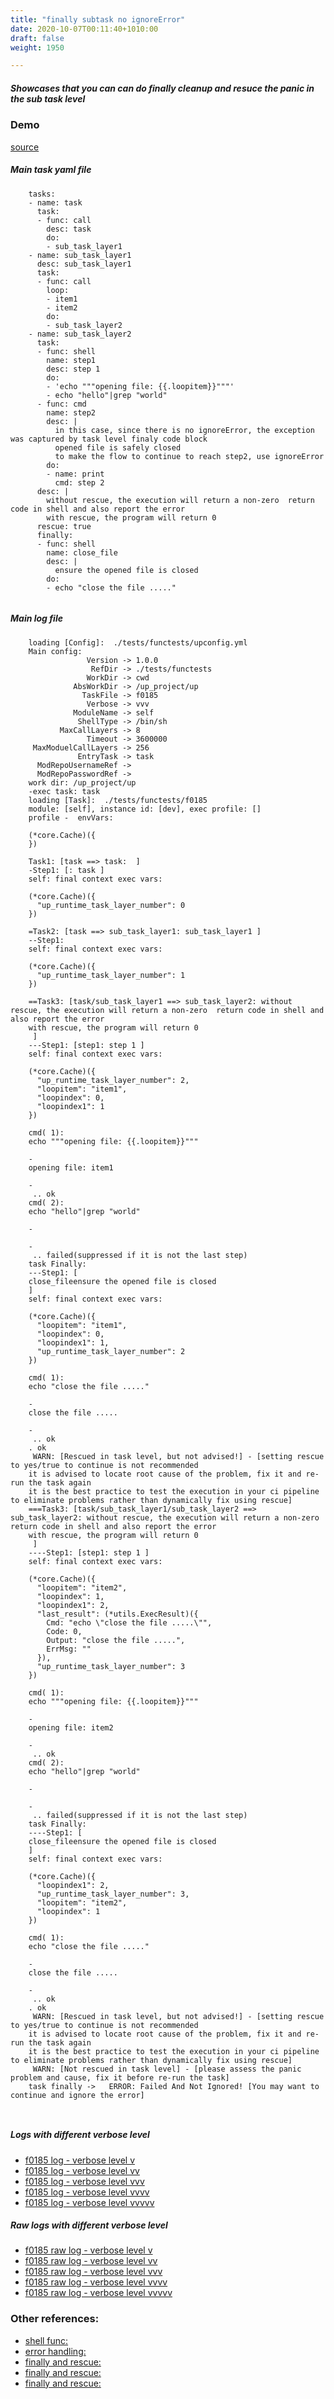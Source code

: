 ```yaml
---
title: "finally subtask no ignoreError"
date: 2020-10-07T00:11:40+1010:00
draft: false
weight: 1950

---
```


##### Showcases that you can can do finally cleanup and resuce the panic in the sub task level


### Demo








[source](https://github.com/upcmd/up/blob/master/tests/functests/f0185.yml)

##### Main task yaml file
```
    tasks:
    - name: task
      task:
      - func: call
        desc: task
        do:
        - sub_task_layer1
    - name: sub_task_layer1
      desc: sub_task_layer1
      task:
      - func: call
        loop:
        - item1
        - item2
        do:
        - sub_task_layer2
    - name: sub_task_layer2
      task:
      - func: shell
        name: step1
        desc: step 1
        do:
        - 'echo """opening file: {{.loopitem}}"""'
        - echo "hello"|grep "world"
      - func: cmd
        name: step2
        desc: |
          in this case, since there is no ignoreError, the exception was captured by task level finaly code block
          opened file is safely closed
          to make the flow to continue to reach step2, use ignoreError
        do:
        - name: print
          cmd: step 2
      desc: |
        without rescue, the execution will return a non-zero  return code in shell and also report the error
        with rescue, the program will return 0
      rescue: true
      finally:
      - func: shell
        name: close_file
        desc: |
          ensure the opened file is closed
        do:
        - echo "close the file ....."
    
```
##### Main log file
```
    loading [Config]:  ./tests/functests/upconfig.yml
    Main config:
                 Version -> 1.0.0
                  RefDir -> ./tests/functests
                 WorkDir -> cwd
              AbsWorkDir -> /up_project/up
                TaskFile -> f0185
                 Verbose -> vvv
              ModuleName -> self
               ShellType -> /bin/sh
           MaxCallLayers -> 8
                 Timeout -> 3600000
     MaxModuelCallLayers -> 256
               EntryTask -> task
      ModRepoUsernameRef -> 
      ModRepoPasswordRef -> 
    work dir: /up_project/up
    -exec task: task
    loading [Task]:  ./tests/functests/f0185
    module: [self], instance id: [dev], exec profile: []
    profile -  envVars:
    
    (*core.Cache)({
    })
    
    Task1: [task ==> task:  ]
    -Step1: [: task ]
    self: final context exec vars:
    
    (*core.Cache)({
      "up_runtime_task_layer_number": 0
    })
    
    =Task2: [task ==> sub_task_layer1: sub_task_layer1 ]
    --Step1:
    self: final context exec vars:
    
    (*core.Cache)({
      "up_runtime_task_layer_number": 1
    })
    
    ==Task3: [task/sub_task_layer1 ==> sub_task_layer2: without rescue, the execution will return a non-zero  return code in shell and also report the error
    with rescue, the program will return 0
     ]
    ---Step1: [step1: step 1 ]
    self: final context exec vars:
    
    (*core.Cache)({
      "up_runtime_task_layer_number": 2,
      "loopitem": "item1",
      "loopindex": 0,
      "loopindex1": 1
    })
    
    cmd( 1):
    echo """opening file: {{.loopitem}}"""
    
    -
    opening file: item1
    
    -
     .. ok
    cmd( 2):
    echo "hello"|grep "world"
    
    -
    
    -
     .. failed(suppressed if it is not the last step)
    task Finally:
    ---Step1: [
    close_fileensure the opened file is closed
    ]
    self: final context exec vars:
    
    (*core.Cache)({
      "loopitem": "item1",
      "loopindex": 0,
      "loopindex1": 1,
      "up_runtime_task_layer_number": 2
    })
    
    cmd( 1):
    echo "close the file ....."
    
    -
    close the file .....
    
    -
     .. ok
    . ok
     WARN: [Rescued in task level, but not advised!] - [setting rescue to yes/true to continue is not recommended
    it is advised to locate root cause of the problem, fix it and re-run the task again
    it is the best practice to test the execution in your ci pipeline to eliminate problems rather than dynamically fix using rescue]
    ===Task3: [task/sub_task_layer1/sub_task_layer2 ==> sub_task_layer2: without rescue, the execution will return a non-zero  return code in shell and also report the error
    with rescue, the program will return 0
     ]
    ----Step1: [step1: step 1 ]
    self: final context exec vars:
    
    (*core.Cache)({
      "loopitem": "item2",
      "loopindex": 1,
      "loopindex1": 2,
      "last_result": (*utils.ExecResult)({
        Cmd: "echo \"close the file .....\"",
        Code: 0,
        Output: "close the file .....",
        ErrMsg: ""
      }),
      "up_runtime_task_layer_number": 3
    })
    
    cmd( 1):
    echo """opening file: {{.loopitem}}"""
    
    -
    opening file: item2
    
    -
     .. ok
    cmd( 2):
    echo "hello"|grep "world"
    
    -
    
    -
     .. failed(suppressed if it is not the last step)
    task Finally:
    ----Step1: [
    close_fileensure the opened file is closed
    ]
    self: final context exec vars:
    
    (*core.Cache)({
      "loopindex1": 2,
      "up_runtime_task_layer_number": 3,
      "loopitem": "item2",
      "loopindex": 1
    })
    
    cmd( 1):
    echo "close the file ....."
    
    -
    close the file .....
    
    -
     .. ok
    . ok
     WARN: [Rescued in task level, but not advised!] - [setting rescue to yes/true to continue is not recommended
    it is advised to locate root cause of the problem, fix it and re-run the task again
    it is the best practice to test the execution in your ci pipeline to eliminate problems rather than dynamically fix using rescue]
     WARN: [Not rescued in task level] - [please assess the panic problem and cause, fix it before re-run the task]
    task finally ->   ERROR: Failed And Not Ignored! [You may want to continue and ignore the error]
    
    
```


##### Logs with different verbose level
* [f0185 log - verbose level v](../../logs/f0185_v)
* [f0185 log - verbose level vv](../../logs/f0185_vv)
* [f0185 log - verbose level vvv](../../logs/f0185_vvvv)
* [f0185 log - verbose level vvvv](../../logs/f0185_vvvv)
* [f0185 log - verbose level vvvvv](../../logs/f0185_vvvvv)

##### Raw logs with different verbose level
* [f0185 raw log - verbose level v](../../reflogs/f0185_v.log)
* [f0185 raw log - verbose level vv](../../reflogs/f0185_vv.log)
* [f0185 raw log - verbose level vvv](../../reflogs/f0185_vvv.log)
* [f0185 raw log - verbose level vvvv](../../reflogs/f0185_vvvv.log)
* [f0185 raw log - verbose level vvvvv](../../reflogs/f0185_vvvvv.log)








### Other references:
* [shell func:](../../quick-start/c0002/)
* [error handling:](../../test-debug/error_handling/)
* [finally and rescue:](../../flow-controll/c0174/)
* [finally and rescue:](../../flow-controll/c0183/)
* [finally and rescue:](../../flow-controll/c0184/)
